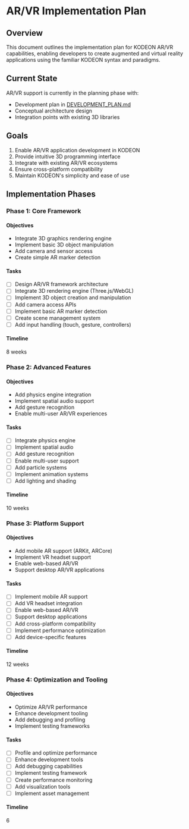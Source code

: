 # AR/VR Implementation Plan

## Overview

This document outlines the implementation plan for KODEON AR/VR capabilities, enabling developers to create augmented and virtual reality applications using the familiar KODEON syntax and paradigms.

## Current State

AR/VR support is currently in the planning phase with:
- Development plan in [DEVELOPMENT_PLAN.md](DEVELOPMENT_PLAN.md)
- Conceptual architecture design
- Integration points with existing 3D libraries

## Goals

1. Enable AR/VR application development in KODEON
2. Provide intuitive 3D programming interface
3. Integrate with existing AR/VR ecosystems
4. Ensure cross-platform compatibility
5. Maintain KODEON's simplicity and ease of use

## Implementation Phases

### Phase 1: Core Framework

#### Objectives
- Integrate 3D graphics rendering engine
- Implement basic 3D object manipulation
- Add camera and sensor access
- Create simple AR marker detection

#### Tasks
- [ ] Design AR/VR framework architecture
- [ ] Integrate 3D rendering engine (Three.js/WebGL)
- [ ] Implement 3D object creation and manipulation
- [ ] Add camera access APIs
- [ ] Implement basic AR marker detection
- [ ] Create scene management system
- [ ] Add input handling (touch, gesture, controllers)

#### Timeline
8 weeks

### Phase 2: Advanced Features

#### Objectives
- Add physics engine integration
- Implement spatial audio support
- Add gesture recognition
- Enable multi-user AR/VR experiences

#### Tasks
- [ ] Integrate physics engine
- [ ] Implement spatial audio
- [ ] Add gesture recognition
- [ ] Enable multi-user support
- [ ] Add particle systems
- [ ] Implement animation systems
- [ ] Add lighting and shading

#### Timeline
10 weeks

### Phase 3: Platform Support

#### Objectives
- Add mobile AR support (ARKit, ARCore)
- Implement VR headset support
- Enable web-based AR/VR
- Support desktop AR/VR applications

#### Tasks
- [ ] Implement mobile AR support
- [ ] Add VR headset integration
- [ ] Enable web-based AR/VR
- [ ] Support desktop applications
- [ ] Add cross-platform compatibility
- [ ] Implement performance optimization
- [ ] Add device-specific features

#### Timeline
12 weeks

### Phase 4: Optimization and Tooling

#### Objectives
- Optimize AR/VR performance
- Enhance development tooling
- Add debugging and profiling
- Implement testing frameworks

#### Tasks
- [ ] Profile and optimize performance
- [ ] Enhance development tools
- [ ] Add debugging capabilities
- [ ] Implement testing framework
- [ ] Create performance monitoring
- [ ] Add visualization tools
- [ ] Implement asset management

#### Timeline
6